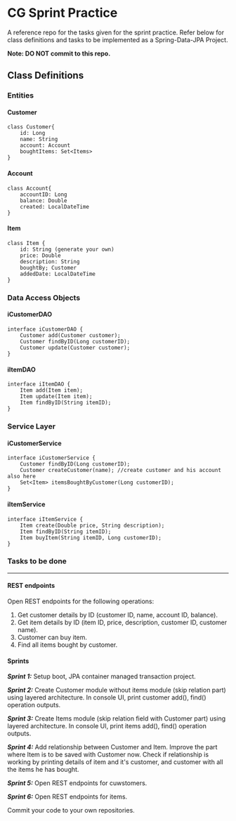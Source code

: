 # CG Sprint Practice

A reference repo for the tasks given for the sprint practice. Refer below for class definitions and tasks to be implemented as a Spring-Data-JPA Project.

**Note: DO NOT commit to this repo.**

## Class Definitions

### Entities

#### Customer

    class Customer{
        id: Long
        name: String
        account: Account
        boughtItems: Set<Items>
    }

#### Account

    class Account{
        accountID: Long
        balance: Double
        created: LocalDateTime
    }

#### Item

    class Item {
        id: String (generate your own)
        price: Double
        description: String
        boughtBy; Customer
        addedDate: LocalDateTime
    }

### Data Access Objects

#### iCustomerDAO

    interface iCustomerDAO {
        Customer add(Customer customer);
        Customer findByID(Long customerID);
        Customer update(Customer customer);
    }

#### iItemDAO

    interface iItemDAO {
        Item add(Item item);
        Item update(Item item);
        Item findByID(String itemID);
    }

### Service Layer

#### iCustomerService

    interface iCustomerService {
        Customer findByID(Long customerID);
        Customer createCustomer(name); //create customer and his account also here
        Set<Item> itemsBoughtByCustomer(Long customerID);
    }

#### iItemService

    interface iItemService {
        Item create(Double price, String description);
        Item findByID(String itemID);
        Item buyItem(String itemID, Long customerID);
    }

### Tasks to be done

---

#### REST endpoints

Open REST endpoints for the following operations:

1. Get customer details by ID (customer ID, name, account ID, balance).
2. Get item details by ID (item ID, price, description, customer ID, customer name).
3. Customer can buy item.
4. Find all items bought by customer.

#### Sprints

**_Sprint 1:_** Setup boot, JPA container managed transaction project.

**_Sprint 2:_** Create Customer module without items module (skip relation part) using layered architecture. In console UI, print customer add(), find() operation outputs.

**_Sprint 3:_** Create Items module (skip relation field with Customer part) using layered architecture. In console UI, print items add(), find() operation outputs.

**_Sprint 4:_** Add relationship between Customer and Item. Improve the part where Item is to be saved with Customer now. Check if relationship is working by printing details of item and it's customer, and customer with all the items he has bought.

**_Sprint 5:_** Open REST endpoints for cuwstomers.

**_Sprint 6:_** Open REST endpoints for items.

Commit your code to your own repositories.
